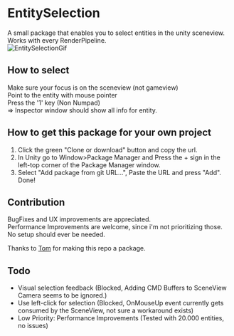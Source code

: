 # EntitySelection
A small package that enables you to select entities in the unity sceneview.  
Works with every RenderPipeline.  
![EntitySelectionGif](https://jonasdem.github.io/Media/EntitySelection.gif)

## How to select
Make sure your focus is on the sceneview (not gameview)  
Point to the entity with mouse pointer  
Press the '1' key (Non Numpad)  
=> Inspector window should show all info for entity.  

## How to get this package for your own project
1. Click the green "Clone or download" button and copy the url.  
2. In Unity go to Window>Package Manager and Press the + sign in the left-top corner of the Package Manager window.  
3. Select "Add package from git URL...", Paste the URL and press "Add".  
Done!  

## Contribution
BugFixes and UX improvements are appreciated.  
Performance Improvements are welcome, since i'm not prioritizing those.  
No setup should ever be needed.  

Thanks to [Tom](https://github.com/Moosichu) for making this repo a package.  

## Todo
* Visual selection feedback (Blocked, Adding CMD Buffers to SceneView Camera seems to be ignored.)
* Use left-click for selection (Blocked, OnMouseUp event currently gets consumed by the SceneView, not sure a workaround exists)  
* Low Priority: Performance Improvements (Tested with 20.000 entities, no issues)

